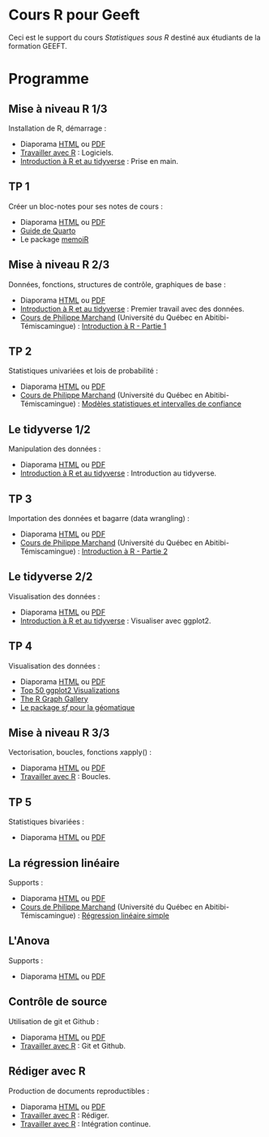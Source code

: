 # Cours R pour Geeft

Ceci est le support du cours *Statistiques sous R* destiné aux étudiants de la formation GEEFT.

# Programme

## Mise à niveau R 1/3

Installation de R, démarrage :

- Diaporama [HTML](https://EricMarcon.github.io/Cours-R-Geeft/Mise_a_niveau_1.html) ou [PDF](https://EricMarcon.github.io/Cours-R-Geeft/Mise_a_niveau_1.pdf)
- [Travailler avec R](https://ericmarcon.github.io/travailleR/chap-logiciels.html) : Logiciels.
- [Introduction à R et au tidyverse](https://juba.github.io/tidyverse/02-prise_en_main.html) : Prise en main.


## TP 1

Créer un bloc-notes pour ses notes de cours :

- Diaporama [HTML](https://EricMarcon.github.io/Cours-R-Geeft/TP_1.html) ou [PDF](https://EricMarcon.github.io/Cours-R-Geeft/TP_1.pdf)
- [Guide de Quarto](https://quarto.org/docs/guide/)
- Le package [memoiR](https://ericmarcon.github.io/memoiR/)


## Mise à niveau R 2/3

Données, fonctions, structures de contrôle, graphiques de base :

- Diaporama [HTML](https://EricMarcon.github.io/Cours-R-Geeft/Mise_a_niveau_2.html) ou [PDF](https://EricMarcon.github.io/Cours-R-Geeft/Mise_a_niveau_2.pdf)
- [Introduction à R et au tidyverse](https://juba.github.io/tidyverse/03-premier_travail.html) : Premier travail avec des données.
- [Cours de Philippe Marchand](https://pmarchand1.github.io/ECL7102/) (Université du Québec en Abitibi-Témiscamingue) : [Introduction à R - Partie 1](https://pmarchand1.github.io/ECL7102/labos/1-IntroR_partie2.html)

## TP 2

Statistiques univariées et lois de probabilité :

- Diaporama [HTML](https://EricMarcon.github.io/Cours-R-Geeft/TP_2.html) ou [PDF](https://EricMarcon.github.io/Cours-R-Geeft/TP_2.pdf)
- [Cours de Philippe Marchand](https://pmarchand1.github.io/ECL7102/) (Université du Québec en Abitibi-Témiscamingue) : [Modèles statistiques et intervalles de confiance](https://pmarchand1.github.io/ECL7102/notes_cours/3-Modeles_statistiques.html)


## Le tidyverse 1/2

Manipulation des données :

- Diaporama [HTML](https://EricMarcon.github.io/Cours-R-Geeft/Tidyverse_1.html) ou [PDF](https://EricMarcon.github.io/Cours-R-Geeft/Tidyverse_1.pdf)
- [Introduction à R et au tidyverse](https://juba.github.io/tidyverse/) : Introduction au tidyverse.


## TP 3

Importation des données et bagarre (data wrangling) :

- Diaporama [HTML](https://EricMarcon.github.io/Cours-R-Geeft/TP_3.html) ou [PDF](https://EricMarcon.github.io/Cours-R-Geeft/TP_3.pdf)
- [Cours de Philippe Marchand](https://pmarchand1.github.io/ECL7102/) (Université du Québec en Abitibi-Témiscamingue) : [Introduction à R - Partie 2](https://pmarchand1.github.io/ECL7102/labos/2-IntroR_partie2.html)


## Le tidyverse 2/2

Visualisation des données :

- Diaporama [HTML](https://EricMarcon.github.io/Cours-R-Geeft/Tidyverse_2.html) ou [PDF](https://EricMarcon.github.io/Cours-R-Geeft/Tidyverse_2.pdf)
- [Introduction à R et au tidyverse](https://juba.github.io/tidyverse/08-ggplot2.html) : Visualiser avec ggplot2.



## TP 4

Visualisation des données :

- Diaporama [HTML](https://EricMarcon.github.io/Cours-R-Geeft/TP_4.html) ou [PDF](https://EricMarcon.github.io/Cours-R-Geeft/TP_4.pdf)
- [Top 50 ggplot2 Visualizations](https://r-statistics.co/Top50-Ggplot2-Visualizations-MasterList-R-Code.html)
- [The R Graph Gallery](https://r-graph-gallery.com/)
- [Le package *sf* pour la géomatique](https://www.paulamoraga.com/book-spatial/the-sf-package-for-spatial-vector-data.html)


## Mise à niveau R 3/3

Vectorisation, boucles, fonctions *x*apply() :

- Diaporama [HTML](https://EricMarcon.github.io/Cours-R-Geeft/Mise_a_niveau_3.html) ou [PDF](https://EricMarcon.github.io/Cours-R-Geeft/Mise_a_niveau_3.pdf)
- [Travailler avec R](https://ericmarcon.github.io/travailleR/chap-utiliseR.html#boucles) : Boucles.



## TP 5

Statistiques bivariées :

- Diaporama [HTML](https://EricMarcon.github.io/Cours-R-Geeft/TP_5.html) ou [PDF](https://EricMarcon.github.io/Cours-R-Geeft/TP_5.pdf)


## La régression linéaire

Supports :

- Diaporama [HTML](https://EricMarcon.github.io/Cours-R-Geeft/Regression_lineaire.html) ou [PDF](https://EricMarcon.github.io/Cours-R-Geeft/Regression_lineaire.pdf)
- [Cours de Philippe Marchand](https://pmarchand1.github.io/ECL7102/) (Université du Québec en Abitibi-Témiscamingue) : [Régression linéaire simple](https://pmarchand1.github.io/ECL7102/notes_cours/6-Regression_lineaire.html)


## L'Anova

Supports :

- Diaporama [HTML](https://EricMarcon.github.io/Cours-R-Geeft/Anova.html) ou [PDF](https://EricMarcon.github.io/Cours-R-Geeft/Anova.pdf)


## Contrôle de source

Utilisation de git et Github :

- Diaporama [HTML](https://EricMarcon.github.io/Cours-R-Geeft/git.html) ou [PDF](https://EricMarcon.github.io/Cours-R-Geeft/git.pdf)
- [Travailler avec R](https://ericmarcon.github.io/travailleR/chap-git.html) : Git et Github.


## Rédiger avec R

Production de documents reproductibles :

- Diaporama [HTML](https://EricMarcon.github.io/Cours-R-Geeft/Redaction.html) ou [PDF](https://EricMarcon.github.io/Cours-R-Geeft/Redaction.pdf)
- [Travailler avec R](https://ericmarcon.github.io/travailleR/chap-rediger.html) : Rédiger.
- [Travailler avec R](https://ericmarcon.github.io/travailleR/chap-ci.html) : Intégration continue.

